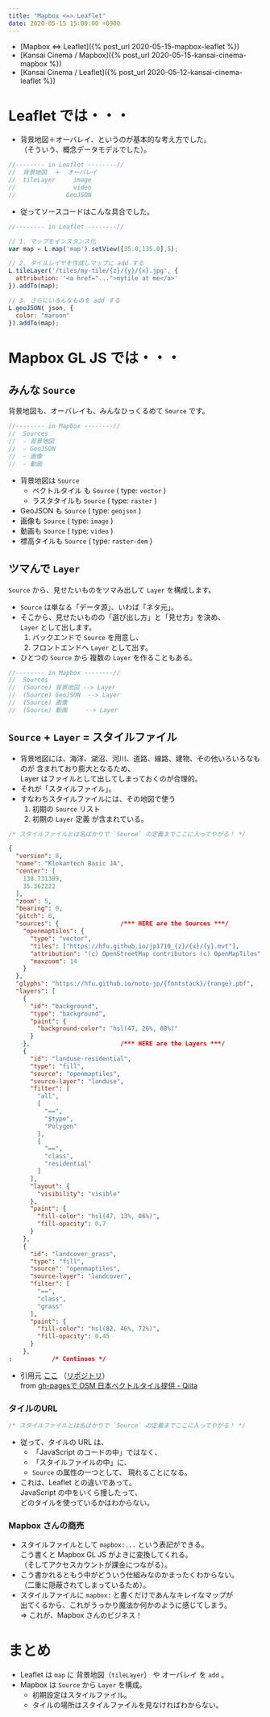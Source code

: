 ```yaml
---
title: "Mapbox <=> Leaflet"
date: 2020-05-15 15:00:00 +0900
---
```


* [Mapbox <=> Leaflet]({% post_url 2020-05-15-mapbox-leaflet %})
* [Kansai Cinema / Mapbox]({% post_url 2020-05-15-kansai-cinema-mapbox %})
* [Kansai Cinema / Leaflet]({% post_url 2020-05-12-kansai-cinema-leaflet %})


# Leaflet では・・・

* 背景地図＋オーバレイ、というのが基本的な考え方でした。  
  （そういう、概念データモデルでした）。

```javascript
//-------- in Leaflet --------//
//  背景地図  ＋  オーバレイ
//  tileLayer     image
//                video
//				GeoJSON
```

* 従ってソースコードはこんな具合でした。

```javascript
//-------- in Leaflet --------//

// 1. マップをインスタンス化
var map = L.map('map').setView([35.0,135.0],5);

// 2. タイルレイヤを作成しマップに add する
L.tileLayer('/tiles/my-tile/{z}/{y}/{x}.jpg', {
  attribution: '<a href="...">mytile at me</a>'
}).addTo(map);

// 3. さらにいろんなものを add する
L.geoJSON( json, {
  color: "maroon"
}).addTo(map);
```


# Mapbox GL JS では・・・

## みんな `Source`

背景地図も、オーバレイも、みんなひっくるめて `Source` です。

```javascript
//-------- in Mapbox --------//
//  Sources
//  - 背景地図
//  - GeoJSON
//	- 画像
//  - 動画
```

* 背景地図は `Source`
  * ベクトルタイル も `Source` ( type: `vector` )
  * ラスタタイルも `Source` ( type: `raster` )
* GeoJSON も `Source` ( type: `geojson` )
* 画像も `Source` ( type: `image` )
* 動画も `Source` ( type: `video` )
* 標高タイルも `Source` ( type: `raster-dem` )

## ツマんで `Layer`

`Source` から、見せたいものをツマみ出して `Layer` を構成します。

* `Source` は単なる「データ源」、いわば「ネタ元」。
* そこから、見せたいものの「選び出し方」と「見せ方」を決め、  
  `Layer` として出します。
	1. バックエンドで `Source` を用意し、
    2. フロントエンドへ `Layer` として出す。
* ひとつの `Source` から 複数の `Layer` を作ることもある。

```javascript
//-------- in Mapbox --------//
//  Sources
//  (Source) 背景地図 --> Layer
//  (Source) GeoJSON  --> Layer
//	(Source) 画像
//  (Source) 動画     --> Layer
```

## `Source` + `Layer` = スタイルファイル

* 背景地図には、海洋、湖沼、河川、道路、線路、建物、その他いろいろなものが
  含まれており膨大となるため、  
  Layer はファイルとして出してしまっておくのが合理的。
* それが「スタイルファイル」。
* すなわちスタイルファイルには、その地図で使う
  1. 初期の `Source` リスト
  2. 初期の `Layer` 定義
  が含まれている。

```javascript
/* スタイルファイルとは名ばかりで `Source` の定義までここに入ってやがる！ */
```

```json
{
  "version": 8,
  "name": "Klokantech Basic JA",
  "center": [
    138.731389,
    35.362222
  ],
  "zoom": 5,
  "bearing": 0,
  "pitch": 0,
  "sources": {                 /*** HERE are the Sources ***/
    "openmaptiles": {
      "type": "vector",
      "tiles": ["https://hfu.github.io/jp1710_{z}/{x}/{y}.mvt"],
      "attribution": "(c) OpenStreetMap contributors (c) OpenMapTiles",
      "maxzoom": 14
    }
  },
  "glyphs": "https://hfu.github.io/noto-jp/{fontstack}/{range}.pbf",
  "layers": [
    {
      "id": "background",
      "type": "background",
      "paint": {
        "background-color": "hsl(47, 26%, 88%)"
      }
    },                         /*** HERE are the Layers ***/
    {
      "id": "landuse-residential",
      "type": "fill",
      "source": "openmaptiles",
      "source-layer": "landuse",
      "filter": [
        "all",
        [
          "==",
          "$type",
          "Polygon"
        ],
        [
          "==",
          "class",
          "residential"
        ]
      ],
      "layout": {
        "visibility": "visible"
      },
      "paint": {
        "fill-color": "hsl(47, 13%, 86%)",
        "fill-opacity": 0.7
      }
    },
    {
      "id": "landcover_grass",
      "type": "fill",
      "source": "openmaptiles",
      "source-layer": "landcover",
      "filter": [
        "==",
        "class",
        "grass"
      ],
      "paint": {
        "fill-color": "hsl(82, 46%, 72%)",
        "fill-opacity": 0.45
      }
    },
:           /* Continues */
```

* 引用元
  [ここ](https://hfu.github.io/jp1710/style.json)
  （[リポジトリ](https://github.com/hfu/jp1710/blob/master/style.json)）  
  from [gh-pagesで OSM 日本ベクトルタイル提供 - Qiita](https://qiita.com/hfu/items/e7c0318bba67827d4327)


### タイルのURL

```javascript
/* スタイルファイルとは名ばかりで `Source` の定義までここに入ってやがる！ */
```

* 従って、タイルの URL は、
  * 「JavaScript のコードの中」ではなく、
  * 「スタイルファイルの中」に、
  * `Source` の属性の一つとして、
  現れることになる。
* これは、Leaflet との違いであって。  
  JavaScript の中をいくら捜したって、  
  どのタイルを使っているかはわからない。

### Mapbox さんの商売

* スタイルファイルとして `mapbox:...` という表記ができる。  
  こう書くと Mapbox GL JS がよきに変換してくれる。  
  （そしてアクセスカウントが課金につながる）。
* こう書かれるともう中がどういう仕組みなのかまったくわからない。  
  （二重に隠蔽されてしまっているため）。
* スタイルファイルに `mapbox:` と書くだけであんなキレイなマップが  
  出てくるから、これがうっかり魔法か何かのように感じてしまう。  
  => これが、Mapbox さんのビジネス！


# まとめ

* Leaflet は `map` に 背景地図（`tileLayer`） や オーバレイ を `add` 。
* Mapbox は `Source` から `Layer` を構成。
  * 初期設定はスタイルファイル。
  * タイルの場所はスタイルファイルを見なければわからない。
